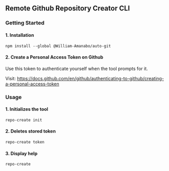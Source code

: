 ## Remote Github Repository Creator CLI
### Getting Started
#### 1. Installation
```
npm install --global @William-Amanabo/auto-git
```
#### 2. Create a Personal Access Token on Github

Use this token to authenticate yourself when the tool prompts for it.

Visit: https://docs.github.com/en/github/authenticating-to-github/creating-a-personal-access-token


### Usage
#### 1. Initializes the tool
```
repo-create init
```
#### 2. Deletes stored token
```
repo-create token
```
#### 3. Display help
```
repo-create
```
